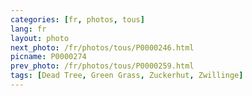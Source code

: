 ```yaml
---
categories: [fr, photos, tous]
lang: fr
layout: photo
next_photo: /fr/photos/tous/P0000246.html
picname: P0000274
prev_photo: /fr/photos/tous/P0000259.html
tags: [Dead Tree, Green Grass, Zuckerhut, Zwillinge]
---
```

